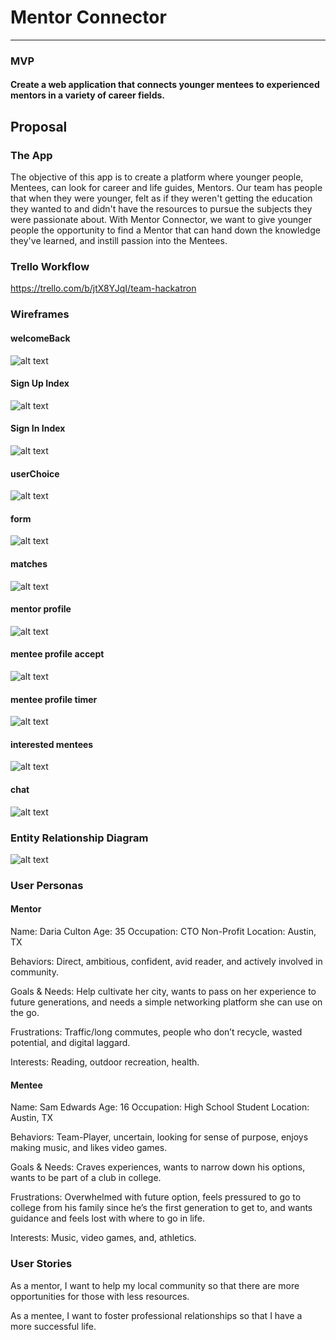 # Mentor Connector
***
### MVP

#### Create a web application that connects younger mentees to experienced mentors in a variety of career fields.

## Proposal

### The App

The objective of this app is to create a platform where younger people, Mentees, can look for career and life guides, Mentors. Our team has people that when they were younger, felt as if they weren't getting the education they wanted to and didn't have the resources to pursue the subjects they were passionate about. With Mentor Connector, we want to give younger people the opportunity to find a Mentor that can hand down the knowledge they've learned, and instill passion into the Mentees.

### Trello Workflow

https://trello.com/b/jtX8YJqI/team-hackatron

### Wireframes

#### welcomeBack
![alt text](https://i.imgur.com/H4v5d0J.jpg)

#### Sign Up Index
![alt text](https://i.imgur.com/2uQByHZ.jpg)

#### Sign In Index
![alt text](https://i.imgur.com/HiDUdY5.jpg)

#### userChoice
![alt text](https://i.imgur.com/wHClsF0.jpg)

#### form
![alt text](https://i.imgur.com/6zlsVXV.jpg)

#### matches
![alt text](https://i.imgur.com/Cg2u5tc.jpg)

#### mentor profile
![alt text](https://i.imgur.com/hM4FNvb.jpg)

#### mentee profile accept  
![alt text](https://i.imgur.com/hM4FNvb.jpg)

#### mentee profile timer
![alt text](https://i.imgur.com/i4l8bXV.jpg)

#### interested mentees
![alt text](https://i.imgur.com/onfSlDF.png)

#### chat
![alt text](https://i.imgur.com/5qNcIrD.png)

### Entity Relationship Diagram

![alt text](https://i.imgur.com/ZoVQnol.png)

### User Personas

#### Mentor

Name: Daria Culton
Age: 35
Occupation: CTO Non-Profit
Location: Austin, TX

Behaviors: Direct, ambitious, confident, avid reader, and actively involved in community.

Goals & Needs: Help cultivate her city, wants to pass on her experience to future generations, and needs a simple networking platform she can use on the go.

Frustrations: Traffic/long commutes, people who don’t recycle, wasted potential, and digital laggard.

Interests: Reading, outdoor recreation, health.

#### Mentee

Name: Sam Edwards
Age: 16
Occupation: High School Student
Location: Austin, TX

Behaviors: Team-Player, uncertain, looking for sense of purpose, enjoys making music, and likes video games.

Goals & Needs: Craves experiences, wants to narrow down his options, wants to be part of a club in college.

Frustrations: Overwhelmed with future option, feels pressured to go to college from his family since he’s the first generation to get to, and wants guidance and feels lost with where to go in life.

Interests: Music, video games, and, athletics.

### User Stories

As a mentor, I want to help my local community so that there are more opportunities for those with less resources.

As a mentee, I want to foster professional relationships so that I have a more successful life.
